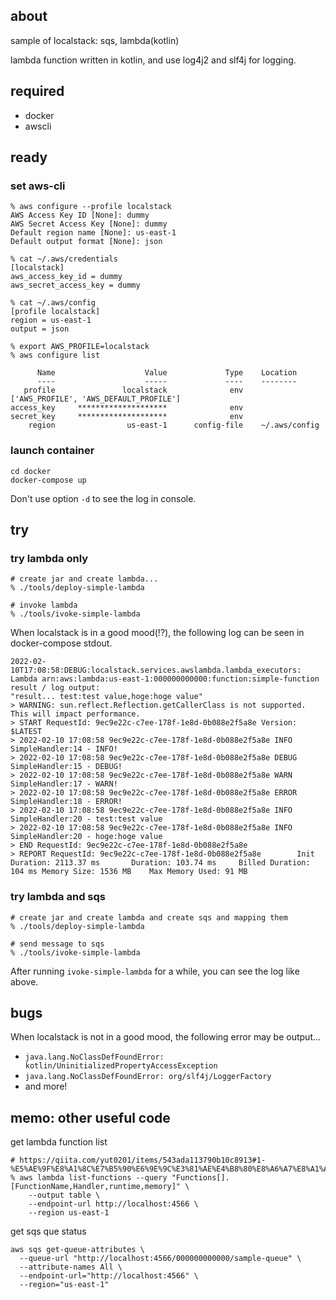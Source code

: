 ## about

sample of localstack: sqs, lambda(kotlin)

lambda function written in kotlin, and use log4j2 and slf4j for logging.

## required

* docker
* awscli

## ready

### set aws-cli
```
% aws configure --profile localstack
AWS Access Key ID [None]: dummy
AWS Secret Access Key [None]: dummy
Default region name [None]: us-east-1
Default output format [None]: json

% cat ~/.aws/credentials
[localstack]
aws_access_key_id = dummy
aws_secret_access_key = dummy

% cat ~/.aws/config
[profile localstack]
region = us-east-1
output = json

% export AWS_PROFILE=localstack
% aws configure list

      Name                    Value             Type    Location
      ----                    -----             ----    --------
   profile               localstack              env    ['AWS_PROFILE', 'AWS_DEFAULT_PROFILE']
access_key     ********************              env    
secret_key     ********************              env    
    region                us-east-1      config-file    ~/.aws/config
```

### launch container
```
cd docker
docker-compose up
```
Don't use option `-d` to see the log in console.

## try

### try lambda only

```
# create jar and create lambda...
% ./tools/deploy-simple-lambda

# invoke lambda
% ./tools/ivoke-simple-lambda
```

When localstack is in a good mood(!?), the following log can be seen in docker-compose stdout.

```
2022-02-10T17:08:58:DEBUG:localstack.services.awslambda.lambda_executors: Lambda arn:aws:lambda:us-east-1:000000000000:function:simple-function result / log output:
"result... test:test value,hoge:hoge value"
> WARNING: sun.reflect.Reflection.getCallerClass is not supported. This will impact performance.
> START RequestId: 9ec9e22c-c7ee-178f-1e8d-0b088e2f5a8e Version: $LATEST
> 2022-02-10 17:08:58 9ec9e22c-c7ee-178f-1e8d-0b088e2f5a8e INFO  SimpleHandler:14 - INFO!
> 2022-02-10 17:08:58 9ec9e22c-c7ee-178f-1e8d-0b088e2f5a8e DEBUG SimpleHandler:15 - DEBUG!
> 2022-02-10 17:08:58 9ec9e22c-c7ee-178f-1e8d-0b088e2f5a8e WARN  SimpleHandler:17 - WARN!
> 2022-02-10 17:08:58 9ec9e22c-c7ee-178f-1e8d-0b088e2f5a8e ERROR SimpleHandler:18 - ERROR!
> 2022-02-10 17:08:58 9ec9e22c-c7ee-178f-1e8d-0b088e2f5a8e INFO  SimpleHandler:20 - test:test value
> 2022-02-10 17:08:58 9ec9e22c-c7ee-178f-1e8d-0b088e2f5a8e INFO  SimpleHandler:20 - hoge:hoge value
> END RequestId: 9ec9e22c-c7ee-178f-1e8d-0b088e2f5a8e
> REPORT RequestId: 9ec9e22c-c7ee-178f-1e8d-0b088e2f5a8e        Init Duration: 2113.37 ms       Duration: 103.74 ms     Billed Duration: 104 ms Memory Size: 1536 MB    Max Memory Used: 91 MB  
```

### try lambda and sqs

```
# create jar and create lambda and create sqs and mapping them
% ./tools/deploy-simple-lambda

# send message to sqs
% ./tools/ivoke-simple-lambda
```

After running `ivoke-simple-lambda` for a while, you can see the log like above.

## bugs

When localstack is not in a good mood, the following error may be output...

* `java.lang.NoClassDefFoundError: kotlin/UninitializedPropertyAccessException`
* `java.lang.NoClassDefFoundError: org/slf4j/LoggerFactory`
* and more!

## memo: other useful code

get lambda function list

```
# https://qiita.com/yut0201/items/543ada113790b10c8913#1-%E5%AE%9F%E8%A1%8C%E7%B5%90%E6%9E%9C%E3%81%AE%E4%B8%80%E8%A6%A7%E8%A1%A8%E7%A4%BA%E3%83%86%E3%83%BC%E3%83%96%E3%83%AB%E5%BD%A2%E5%BC%8F
% aws lambda list-functions --query "Functions[].[FunctionName,Handler,runtime,memory]" \
    --output table \
    --endpoint-url http://localhost:4566 \
    --region us-east-1
```

get sqs que status

```
aws sqs get-queue-attributes \
  --queue-url "http://localhost:4566/000000000000/sample-queue" \
  --attribute-names All \
  --endpoint-url="http://localhost:4566" \
  --region="us-east-1"
```
